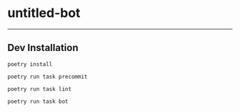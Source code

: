 # untitled-bot

---

## Dev Installation

```
poetry install

poetry run task precommit

poetry run task lint

poetry run task bot
```
